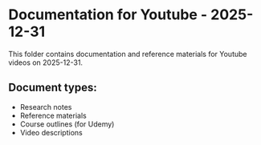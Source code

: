 # Documentation for Youtube - 2025-12-31

This folder contains documentation and reference materials for Youtube videos on 2025-12-31.

## Document types:
- Research notes
- Reference materials
- Course outlines (for Udemy)
- Video descriptions
